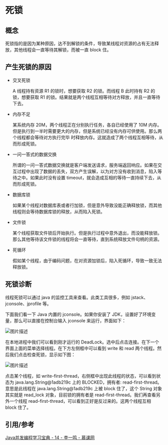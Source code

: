 # 死锁



## 概念

死锁指的是因为某种原因，达不到解锁的条件，导致某线程对资源的占有无法释放，其他线程会一直等待其解锁，而被一直 block 住。



## 产生死锁的原因

- 交叉死锁

  A 线程持有资源 R1 的锁时，想要获取 R2 的锁。而线程 B 此时持有 R2 的锁，想要获取 R1 的锁。结果就是两个线程互相等待对方释放，并且一直等待下去。

- 内存不足

  某系统内存 20M，两个线程正在分别执行任务，各自已经使用了 10M 内存。但是执行到一半时需要更大的内存，但是系统已经没有内存可供使用。那么两个线程都会等待对方执行完毕 时释放内存。这就造成了两个线程互相等待，从而形成死锁。

- 一问一答式的数据交换

  所谓的一问一答式数据交换就是客户端发送请求，服务端返回响应。如果在交互过程中出现了数据的丢失，双方产生误解，以为对方没有收到消息，陷入等待之中。如果此时没有设置 timeout，就会造成互相的等待一直持续下去，从而形成死锁。

- 数据库锁

  如果某个线程对数据库表或者行加锁，但是意外导致没能正确释放锁，而其他线程则会等待数据库锁的释放，从而陷入死锁。

- 文件锁

  某个线程获取文件锁后开始执行。但是执行过程中意外退出，而没能释放锁。那么其他等待该文件锁的线程将会一直等待，直到系统释放文件句柄的资源。

- 死循环

  假如某个线程，由于编码问题，在对资源加锁后，陷入死循环，导致一致无法释放锁。



## 死锁诊断

线程死锁可以通过 java 的监控工具来查看。此类工具很多，例如 jstack、jconsole、jprofile 等。

下面我们看一下 Java 内置的 jconsole。如果你安装了 JDK，设置好了环境变量，那么可以直接在控制台输入 jconsole 来运行，界面如下：

![图片描述](https://image-hosting.jellyfishmix.com/20200919224730.jpg)



在本地进程中我们可以看到刚才运行的 DeadLock。选中后点击连接。在下一个界面上面的菜单选择线程。在下方左侧框中可以看到 write 和 read 两个线程。然后我们点击检查死锁，显示如下图：

![图片描述](https://image-hosting.jellyfishmix.com/20200919224748.jpg)



点击某个线程，如 write-first-thread，右侧框中出现此线程的状态，可以看到状态为 java.lang.String@1adb219c 上的 BLOCKED，拥有者: read-first-thread。意思是此线程在 java.lang.String@1adb219c 上被 block 住了，这个 String 对象其实就是 read_lock 对象，目前锁的拥有者是 read-first-thread。我们再查看另外一个线程 read-first-thread，可以看到正好是反过来的。这两个线程互相 block 住了。



## 引用/参考

[ Java并发编程学习宝典 - 14 - 李一鸣 - 慕课网](https://www.imooc.com/read/49/article/940)